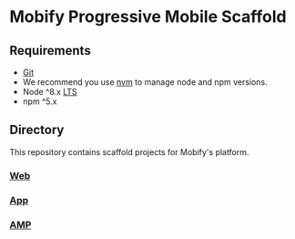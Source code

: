 # Mobify Progressive Mobile Scaffold

## Requirements

- [Git](https://git-scm.com/)
- We recommend you use [nvm](https://github.com/creationix/nvm#installation) to
manage node and npm versions.
- Node ^8.x [LTS](https://github.com/nodejs/LTS#lts-schedule)
- npm ^5.x

## Directory

This repository contains scaffold projects for Mobify's platform.

### [Web](/web)
### [App](/native)
### [AMP](/amp)
